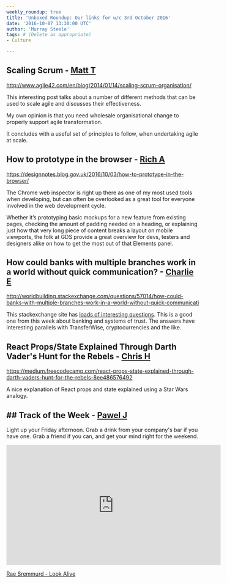 ```yaml
---
weekly_roundup: true
title: 'Unboxed Roundup: Our links for w/c 3rd October 2016'
date: '2016-10-07 13:30:00 UTC'
author: 'Murray Steele'
tags: # (Delete as appropriate)
- Culture

---
```


## Scaling Scrum - [Matt T](/people#matt-turrell)

http://www.agile42.com/en/blog/2014/01/14/scaling-scrum-organisation/

This interesting post talks about a number of different methods that can be used to scale agile and discusses their effectiveness.

My own opinion is that you need wholesale organisational change to properly support agile transformation.

It concludes with a useful set of principles to follow, when undertaking agile at scale.

## How to prototype in the browser - [Rich A](/people#richard-archer)

https://designnotes.blog.gov.uk/2016/10/03/how-to-prototype-in-the-browser/

The Chrome web inspector is right up there as one of my most used tools when developing, but can often be overlooked as a great tool for everyone involved in the web development cycle.

Whether it’s prototyping basic mockups for a new feature from existing pages, checking the amount of padding needed on a heading, or explaining just how that very long piece of content breaks a layout on mobile viewports, the folk at GDS provide a great overview for devs, testers and designers alike on how to get the most out of that Elements panel.

## How could banks with multiple branches work in a world without quick communication? - [Charlie E](/people#charlie-egan)

http://worldbuilding.stackexchange.com/questions/57014/how-could-banks-with-multiple-branches-work-in-a-world-without-quick-communicati

This stackexchange site has [loads of interesting questions](http://worldbuilding.stackexchange.com/questions?sort=votes). This is a good one from this week about banking and systems of trust. The answers have interesting parallels with TransferWise, cryptocurrencies and the like.

## React Props/State Explained Through Darth Vader's Hunt for the Rebels - [Chris H](/people#chris-holmes)

https://medium.freecodecamp.com/react-props-state-explained-through-darth-vaders-hunt-for-the-rebels-8ee486576492

A nice explanation of React props and state explained using a Star Wars analogy.

## ## Track of the Week - [Pawel J](/people#pawel-janiak)

Light up your Friday afternoon. Grab a drink from your company's bar if you have one. Grab a friend if you can, and get your mind right for the weekend.

<iframe width="560" height="315" src="https://www.youtube.com/embed/Uk_2Eo0No_k" frameborder="0" allowfullscreen></iframe>

[Rae Sremmurd - Look Alive](https://www.youtube.com/watch?v=Uk_2Eo0No_k)

